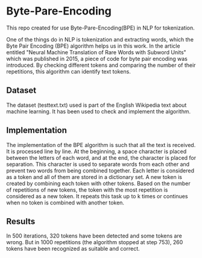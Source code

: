 # Byte-Pare-Encoding
This repo created for use Byte-Pare-Encoding(BPE) in NLP for tokenization.

One of the things do in NLP is tokenization and extracting words, which the Byte Pair Encoding (BPE) algorithm helps us in this work. In the article entitled "Neural Machine Translation of Rare Words with Subword Units" which was published in 2015, a piece of code for byte pair encoding was introduced. By checking different tokens and comparing the number of their repetitions, this algorithm can identify text tokens.

## Dataset
The dataset (testtext.txt) used is part of the English Wikipedia text about machine learning. It has been used to check and implement the algorithm.

## Implementation
The implementation of the BPE algorithm is such that all the text is received. It is processed line by line. At the beginning, a space character is placed between the letters of each word, and at the end, the </w> character is placed for separation. This character is used to separate words from each other and prevent two words from being combined together. Each letter is considered as a token and all of them are stored in a dictionary set. A new token is created by combining each token with other tokens. Based on the number of repetitions of new tokens, the token with the most repetition is considered as a new token. It repeats this task up to k times or continues when no token is combined with another token.

## Results
In 500 iterations, 320 tokens have been detected and some tokens are wrong. But in 1000 repetitions (the algorithm stopped at step 753), 260 tokens have been recognized as suitable and correct.
